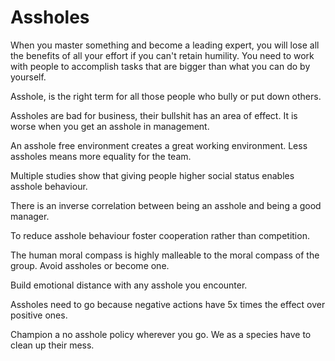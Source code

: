 # Assholes

When you master something and become a leading expert, you will lose all the benefits of all your
effort if you can't retain humility. You need to work with people to accomplish tasks that are bigger than what you can do by yourself.

Asshole, is the right term for all those people who bully or put down others.

Assholes are bad for business, their bullshit has an area of effect. It is worse when you get an asshole in management.

An asshole free environment creates a great working environment. Less assholes means more equality for the team.

Multiple studies show that giving people higher social status enables asshole behaviour.

There is an inverse correlation between being an asshole and being a good manager.

To reduce asshole behaviour foster cooperation rather than competition.

The human moral compass is highly malleable to the moral compass of the group. Avoid assholes or become one.

Build emotional distance with any asshole you encounter.

Assholes need to go because negative actions have 5x times the effect over positive ones.

Champion a no asshole policy wherever you go. We as a species have to clean up their mess.
